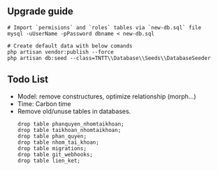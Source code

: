## Upgrade guide

```shell script
# Import `permisions` and `roles` tables via `new-db.sql` file
mysql -uUserName -pPassword dbname < new-db.sql

# Create default data with below comands
php artisan vendor:publish --force
php artisan db:seed --class=TNTT\\Database\\Seeds\\DatabaseSeeder
```

## Todo List
- Model: remove constructures, optimize relationship (morph...)
- Time: Carbon time
- Remove old/unuse tables in databases.
    ```shell script
    drop table phanquyen_nhomtaikhoan;
    drop table taikhoan_nhomtaikhoan;
    drop table phan_quyen;
    drop table nhom_tai_khoan;
    drop table migrations;
    drop table git_webhooks;
    drop table lien_ket;
    ```
